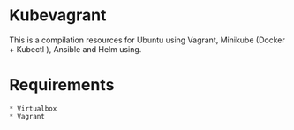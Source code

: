 # Kubevagrant
This is a compilation resources for Ubuntu using Vagrant, Minikube (Docker + Kubectl ), Ansible and Helm using.

# Requirements
    * Virtualbox
    * Vagrant


